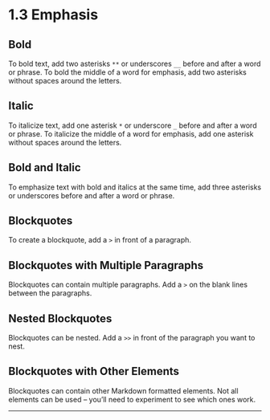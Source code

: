 # 1.3 Emphasis

## Bold 

To bold text, add two asterisks `**` or underscores `__` before and after a word or phrase.
To bold the middle of a word for emphasis, add two asterisks without spaces around the letters.
## Italic 

To italicize text, add one asterisk `*` or underscore `_` before and after a word or phrase. To italicize the middle of a word for emphasis, add one asterisk without spaces around the letters.
## Bold and Italic 

To emphasize text with bold and italics at the same time, add three asterisks or underscores before and after a word or phrase. 
## Blockquotes
To create a blockquote, add a `>` in front of a paragraph.
## Blockquotes with Multiple Paragraphs

Blockquotes can contain multiple paragraphs. Add a `>` on the blank lines between the paragraphs. 
## Nested Blockquotes

Blockquotes can be nested. Add a `>>` in front of the paragraph you want to nest. 
## Blockquotes with Other Elements

Blockquotes can contain other Markdown formatted elements. Not all elements can be used – you’ll need to experiment to see which ones work.

---
